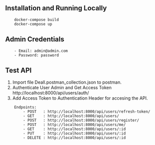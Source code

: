 ## Installation and Running Locally
```
    docker-compose build
    docker-compose up
```
## Admin Credentials
```
    - Email: admin@admin.com
    - Password: password 
```

## Test API
1. Import file Deall.postman_collection.json to postman.
2. Authenticate User Admin and Get Access Token http://localhost:8000/api/users/auth/
3. Add Access Token to Authentication Header for accesing the API.
```
    Endpoints:
        - POST   : http://localhost:8000/api/users/refresh-token/
        - GET    : http://localhost:8000/api/users/
        - POST   : http://localhost:8000/api/users/register/
        - POST   : http://localhost:8000/api/users/me/
        - GET    : http://localhost:8000/api/users/:id
        - PUT    : http://localhost:8000/api/users/:id
        - DELETE : http://localhost:8000/api/users/:id
```
